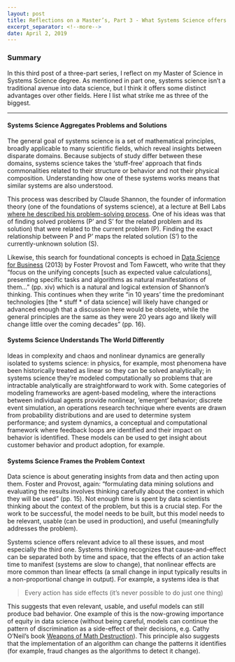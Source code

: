 ```yaml
---
layout: post
title: Reflections on a Master’s, Part 3 - What Systems Science offers Data Science
excerpt_separator: <!--more-->
date: April 2, 2019
---
```


### Summary

In this third post of a three-part series, I reflect on my Master of Science in Systems Science degree. As mentioned in part one, systems science isn’t a traditional avenue into data science, but I think it offers some distinct advantages over other fields. Here I list what strike me as three of the biggest. 

<!--more-->

------

#### Systems Science Aggregates Problems and Solutions

The general goal of systems science is a set of mathematical principles, broadly applicable to many scientific fields, which reveal insights between disparate domains. Because subjects of study differ between these domains, systems science takes the ‘stuff-free’ approach that finds commonalities related to their structure or behavior and not their physical composition. Understanding how one of these systems works means that similar systems are also understood. 


This process was described by Claude Shannon, the founder of information theory (one of the foundations of systems science), at a lecture at Bell Labs [where he described his problem-solving process](http://www1.ece.neu.edu/~naderi/Claude%20Shannon.html). One of his ideas was that of finding solved problems (P’ and S’ for the related problem and its solution) that were related to the current problem (P). Finding the exact relationship between P and P’ maps the related solution (S’) to the currently-unknown solution (S).


Likewise, this search for foundational concepts is echoed in [Data Science for Business](http://data-science-for-biz.com/) (2013) by Foster Provost and Tom Fawcett, who write that they “focus on the unifying concepts [such as expected value calculations], presenting specific tasks and algorithms as natural manifestations of them…” (pp. xiv) which is a natural and logical extension of Shannon’s thinking. This continues when they write “in 10 years’ time the predominant technologies [the * stuff * of data science] will likely have changed or advanced enough that a discussion here would be obsolete, while the general principles are the same as they were 20 years ago and likely will change little over the coming decades” (pp. 16). 


#### Systems Science Understands The World Differently


Ideas in complexity and chaos and nonlinear dynamics are generally isolated to systems science: in physics, for example, most phenomena have been historically treated as linear so they can be solved analytically; in systems science they’re modeled computationally so problems that are intractable analytically are straightforward to work with. Some categories of modeling frameworks are agent-based modeling, where the interactions between individual agents provide nonlinear, ‘emergent’ behavior; discrete event simulation, an operations research technique where events are drawn from probability distributions and are used to determine system performance; and system dynamics, a conceptual and computational framework where feedback loops are identified and their impact on behavior is identified. These models can be used to get insight about customer behavior and product adoption, for example. 


#### Systems Science Frames the Problem Context 


Data science is about generating insights from data and then acting upon them. Foster and Provost, again: “formulating data mining solutions and evaluating the results involves thinking carefully about the context in which they will be used” (pp. 15).   Not enough time is spent by data scientists thinking about the context of the problem, but this is a crucial step. For the work to be successful, the model needs to be built, but this model needs to be relevant, usable (can be used in production), and useful (meaningfully addresses the problem). 


Systems science offers relevant advice to all these issues, and most especially the third one. Systems thinking recognizes that cause-and-effect can be separated both by time and space, that the effects of an action take time to manifest (systems are slow to change), that nonlinear effects are more common than linear effects (a small change in input typically results in a non-proportional change in output). For example, a systems idea is that 

> Every action has side effects (it’s never possible to do just one thing)

This suggests that even relevant, usable, and useful models can still produce bad behavior. One example of this is the now-growing importance of equity in data science (without being careful, models can continue the pattern of discrimination as a side-effect of their decisions, e.g. Cathy O’Neil’s book [Weapons of Math Destruction](https://weaponsofmathdestructionbook.com/)). This principle also suggests that the implementation of an algorithm can change the patterns it identifies (for example, fraud changes as the algorithms to detect it change). 
